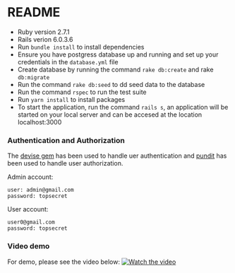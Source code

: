 # README

* Ruby version 2.7.1
* Rails verion 6.0.3.6
* Run `bundle install` to install dependencies
* Ensure you have  postgress database up and running and set up your credentials in the `database.yml` file
* Create database by running the command `rake db:create` and rake `db:migrate`
* Run the command `rake db:seed` to dd seed data to the database
* Run the command `rspec` to run the test suite
* Run `yarn install` to install packages
* To start the application, run the command `rails s`, an application will be started on your local server and can be accesed at the location localhost:3000

### Authentication and Authorization
The [devise gem](https://github.com/heartcombo/devise) has been used to handle uer authentication and [pundit](https://github.com/varvet/pundit) has been used to handle user authorization. 

Admin account: 
```
user: admin@gmail.com
password: topsecret
```

User account: 
```
user0@gmail.com
password: topsecret
```

### Video demo

For  demo, please see the video below: 
[![Watch the video](https://i9.ytimg.com/vi/x5U6g3rYI74/mqdefault.jpg)](https://www.youtube.com/watch?v=x5U6g3rYI74)

